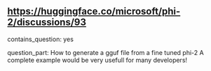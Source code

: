 ## https://huggingface.co/microsoft/phi-2/discussions/93

contains_question: yes

question_part: How to generate a gguf file from a fine tuned phi-2
A complete example would be very usefull for many developers!